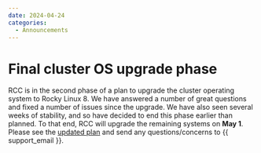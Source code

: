 ```yaml
---
date: 2024-04-24
categories:
  - Announcements
---
```


# Final cluster OS upgrade phase

RCC is in the second phase of a plan to upgrade the cluster operating system to Rocky Linux 8. We have answered a number of great questions and fixed a number of issues since the upgrade. We have also seen several weeks of stability, and so have decided to end this phase earlier than planned. To that end, RCC will upgrade the remaining systems on **May 1**. Please see the [updated plan](../../cluster-el8.md) and send any questions/concerns to {{ support_email }}.
